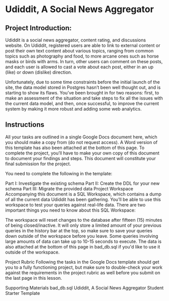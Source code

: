 # Udiddit, A Social News Aggregator

## Project Introduction:
Udiddit is a social news aggregator, content rating, and discussions website. On Udiddit, registered users are able to link to external content or post their own text content about various topics, ranging from common topics such as photography and food, to more arcane ones such as horse masks or birds with arms. In turn, other users can comment on these posts, and each user is allowed to cast a vote about each post, either in an up (like) or down (dislike) direction.

Unfortunately, due to some time constraints before the initial launch of the site, the data model stored in Postgres hasn’t been well thought out, and is starting to show its flaws. You’ve been brought in for two reasons: first, to make an assessment of the situation and take steps to fix all the issues with the current data model, and then, once successful, to improve the current system by making it more robust and adding some web analytics.

## Instructions
All your tasks are outlined in a single Google Docs document here, which you should make a copy from (do not request access). A Word version of this template has also been attached at the bottom of this page. To complete the project, you’ll have to make your own copy of this document to document your findings and steps. This document will constitute your final submission for the project.

You need to complete the following in the template:

Part I: Investigate the existing schema
Part II: Create the DDL for your new schema
Part III: Migrate the provided data
Project Workspace
Accompanying this document is a SQL Workspace, which contains a dump of all the current data Udiddit has been gathering. You’ll be able to use this workspace to test your queries against real-life data. There are two important things you need to know about this SQL Workspace:

The workspace will reset changes to the database after fifteen (15) minutes of being closed/inactive. It will only store a limited amount of your previous queries in the history bar at the top, so make sure to save your queries down outside of the workspace before you leave.
Some queries involving large amounts of data can take up to 10-15 seconds to execute.
The data is also attached at the bottom of this page in bad_db.sql if you'd like to use it outside of the workspace.

Project Rubric
Following the tasks in the Google Docs template should get you to a fully functioning project, but make sure to double-check your work against the requirements in the project rubric as well before you submit on the last page in this lesson.

Supporting Materials
bad_db.sql
Udiddit, A Social News Aggregator Student Starter Template
